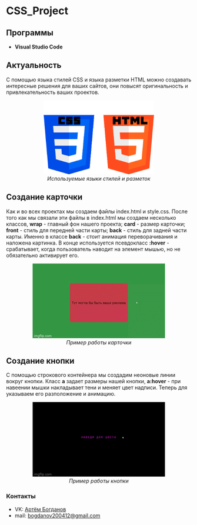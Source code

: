 # CSS_Project

## Программы
- **Visual Studio Code**
## Актуальность
С помощью языка стилей CSS и языка разметки HTML можно создавать интересные решения для ваших сайтов, они повысят оригинальность и привлекательность ваших проектов.
<p align="center">
<img src="Examples/CSSandHTMLlogo.png" width="300" height="200" alt=""><br>
<i>Используемые языки стилей и разметок</i>
</p>  


## Создание карточки

Как и во всех проектах мы создаем файлы index.html и style.css. После того как мы связали эти файлы в index.html мы создаем несколько классов, **wrap** - главный фон нашего проекта; **card** - размер карточки; **front** - стиль для передней части карты; **back** - стиль для задней части карты. Именно в классе **back** - стоит анимация переворачивания и наложена картинка. В конце используется псевдокласс **:hover** - срабатывает, когда пользователь наводит на элемент мышью, но не обязательно активирует его.

<p align="center">
<img src="Examples/Card.gif" alt=""><br>
<i>Пример работы карточки</i>
</p>

## Создание кнопки

С помощью строкового контейнера <span> мы создадим неоновые линии вокруг кнопки. Класс **а** задает размеры нашей кнопки, **a:hover** - при навеении мышки накладывает тени и меняет цвет надписи. Теперь для <span> указываем его разположение и анимацию.

<p align="center">
<img src="Examples/ButtonGIF.gif" alt=""><br>
<i>Пример работы кнопки</i>
</p>

### Контакты
* VK: <a href="https://vk.com/doobada">Артём Богданов</a>
* mail: bogdanov200412@gmail.com
